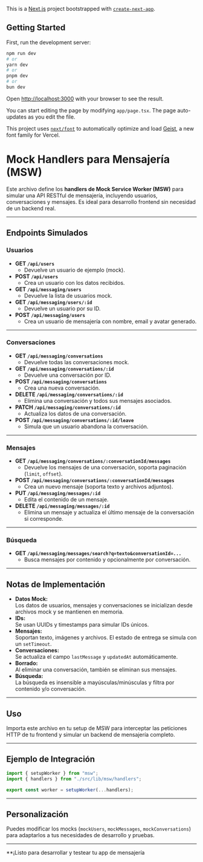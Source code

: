 This is a [Next.js](https://nextjs.org) project bootstrapped with [`create-next-app`](https://nextjs.org/docs/app/api-reference/cli/create-next-app).

## Getting Started

First, run the development server:

```bash
npm run dev
# or
yarn dev
# or
pnpm dev
# or
bun dev
```

Open [http://localhost:3000](http://localhost:3000) with your browser to see the result.

You can start editing the page by modifying `app/page.tsx`. The page auto-updates as you edit the file.

This project uses [`next/font`](https://nextjs.org/docs/app/building-your-application/optimizing/fonts) to automatically optimize and load [Geist](https://vercel.com/font), a new font family for Vercel.

# Mock Handlers para Mensajería (MSW)

Este archivo define los **handlers de Mock Service Worker (MSW)** para simular una API RESTful de mensajería, incluyendo usuarios, conversaciones y mensajes. Es ideal para desarrollo frontend sin necesidad de un backend real.

---

## Endpoints Simulados

### Usuarios

- **GET `/api/users`**
  - Devuelve un usuario de ejemplo (mock).
- **POST `/api/users`**
  - Crea un usuario con los datos recibidos.
- **GET `/api/messaging/users`**
  - Devuelve la lista de usuarios mock.
- **GET `/api/messaging/users/:id`**
  - Devuelve un usuario por su ID.
- **POST `/api/messaging/users`**
  - Crea un usuario de mensajería con nombre, email y avatar generado.

---

### Conversaciones

- **GET `/api/messaging/conversations`**
  - Devuelve todas las conversaciones mock.
- **GET `/api/messaging/conversations/:id`**
  - Devuelve una conversación por ID.
- **POST `/api/messaging/conversations`**
  - Crea una nueva conversación.
- **DELETE `/api/messaging/conversations/:id`**
  - Elimina una conversación y todos sus mensajes asociados.
- **PATCH `/api/messaging/conversations/:id`**
  - Actualiza los datos de una conversación.
- **POST `/api/messaging/conversations/:id/leave`**
  - Simula que un usuario abandona la conversación.

---

### Mensajes

- **GET `/api/messaging/conversations/:conversationId/messages`**
  - Devuelve los mensajes de una conversación, soporta paginación (`limit`, `offset`).
- **POST `/api/messaging/conversations/:conversationId/messages`**
  - Crea un nuevo mensaje (soporta texto y archivos adjuntos).
- **PUT `/api/messaging/messages/:id`**
  - Edita el contenido de un mensaje.
- **DELETE `/api/messaging/messages/:id`**
  - Elimina un mensaje y actualiza el último mensaje de la conversación si corresponde.

---

### Búsqueda

- **GET `/api/messaging/messages/search?q=texto&conversationId=...`**
  - Busca mensajes por contenido y opcionalmente por conversación.

---

## Notas de Implementación

- **Datos Mock:**  
  Los datos de usuarios, mensajes y conversaciones se inicializan desde archivos mock y se mantienen en memoria.
- **IDs:**  
  Se usan UUIDs y timestamps para simular IDs únicos.
- **Mensajes:**  
  Soportan texto, imágenes y archivos. El estado de entrega se simula con un `setTimeout`.
- **Conversaciones:**  
  Se actualiza el campo `lastMessage` y `updatedAt` automáticamente.
- **Borrado:**  
  Al eliminar una conversación, también se eliminan sus mensajes.
- **Búsqueda:**  
  La búsqueda es insensible a mayúsculas/minúsculas y filtra por contenido y/o conversación.

---

## Uso

Importa este archivo en tu setup de MSW para interceptar las peticiones HTTP de tu frontend y simular un backend de mensajería completo.

---

## Ejemplo de Integración

```typescript
import { setupWorker } from "msw";
import { handlers } from "./src/lib/msw/handlers";

export const worker = setupWorker(...handlers);
```

---

## Personalización

Puedes modificar los mocks (`mockUsers`, `mockMessages`, `mockConversations`) para adaptarlos a tus necesidades de desarrollo y pruebas.

---

\*\*¡Listo para desarrollar y testear tu app de mensajería
